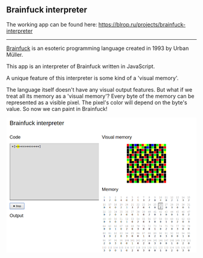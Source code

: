## Brainfuck interpreter 

The working app can be found here: https://blrop.ru/projects/brainfuck-interpreter

____

[Brainfuck](https://en.wikipedia.org/wiki/Brainfuck) is an esoteric programming language created in 1993 by Urban Müller.

This app is an interpreter of Brainfuck written in JavaScript. 

A unique feature of this interpreter is some kind of a 'visual memory'.

The language itself doesn't have any visual output features. But what if we treat all its memory as a 'visual memory'? Every byte of the memory can be represented as a visible pixel. The pixel's color will depend on the byte's value. So now we can paint in Brainfuck!

![screenshot](https://github.com/blrop/brainfuck-interpreter/blob/master/screenshot.png)
